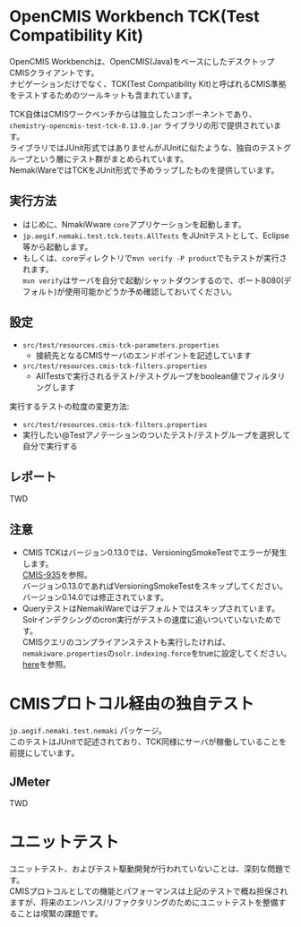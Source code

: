 # OpenCMIS Workbench TCK(Test Compatibility Kit)
OpenCMIS Workbenchは、OpenCMIS(Java)をベースにしたデスクトップCMISクライアントです。  
ナビゲーションだけでなく、TCK(Test Compatibility Kit)と呼ばれるCMIS準拠をテストするためのツールキットも含まれています。  

TCK自体はCMISワークベンチからは独立したコンポーネントであり、```chemistry-opencmis-test-tck-0.13.0.jar``` ライブラリの形で提供されています。  
ライブラリではJUnit形式ではありませんがJUnitに似たような、独自のテストグループという層にテスト群がまとめられています。  
NemakiWareではTCKをJUnit形式で予めラップしたものを提供しています。  

## 実行方法
- はじめに、NmakiWware ```core```アプリケーションを起動します。  
- ```jp.aegif.nemaki.test.tck.tests.AllTests``` をJUnitテストとして、Eclipse等から起動します。  
- もしくは、```core```ディレクトリで```mvn verify -P product```でもテストが実行されます。  
  ```mvn verify```はサーバを自分で起動/シャットダウンするので、ポート8080(デフォルト)が使用可能かどうか予め確認しておいてください。  

## 設定
- ```src/test/resources.cmis-tck-parameters.properties```
  - 接続先となるCMISサーバのエンドポイントを記述しています  
- ```src/test/resources.cmis-tck-filters.properties```
  - AllTestsで実行されるテスト/テストグループをboolean値でフィルタリングします  

実行するテストの粒度の変更方法:
- ```src/test/resources.cmis-tck-filters.properties```
- 実行したい@Testアノテーションのついたテスト/テストグループを選択して自分で実行する  

## レポート
TWD

## 注意
- CMIS TCKはバージョン0.13.0では、VersioningSmokeTestでエラーが発生します。   
  [CMIS-935](https://issues.apache.org/jira/browse/CMIS-935)を参照。  
  バージョン0.13.0であればVersioningSmokeTestをスキップしてください。バージョン0.14.0では修正されています。  
- QueryテストはNemakiWareではデフォルトではスキップされています。Solrインデクシングのcron実行がテストの速度に追いついていないためです。  
  CMISクエリのコンプライアンステストも実行したければ、```nemakiware.properties```の```solr.indexing.force```をtrueに設定してください。  
[here](https://github.com/aegif/NemakiWare/wiki/Configuration%28Repository%29_-Property)を参照。

# CMISプロトコル経由の独自テスト
```jp.aegif.nemaki.test.nemaki``` パッケージ。  
このテストはJUnitで記述されており、TCK同様にサーバが稼働していることを前提にしています。  

## JMeter
TWD

# ユニットテスト
ユニットテスト、およびテスト駆動開発が行われていないことは、深刻な問題です。  
CMISプロトコルとしての機能とパフォーマンスは上記のテストで概ね担保されますが、将来のエンハンス/リファクタリングのためにユニットテストを整備することは喫緊の課題です。  